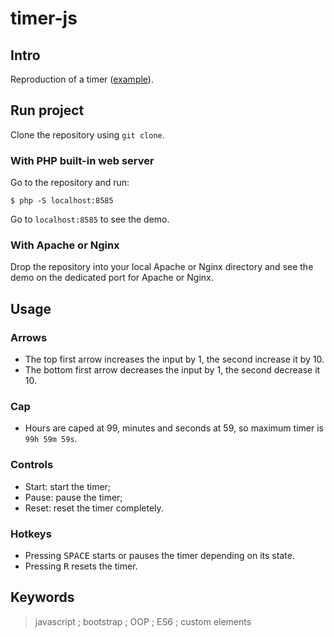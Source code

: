 # timer-js

## Intro

Reproduction of a timer ([example](https://www.timeanddate.com/timer/)).

## Run project

Clone the repository using `git clone`.

### With PHP built-in web server

Go to the repository and run:

```
$ php -S localhost:8585
```

Go to `localhost:8585` to see the demo.

### With Apache or Nginx

Drop the repository into your local Apache or Nginx directory and see the demo on the dedicated port for Apache or Nginx.

## Usage

### Arrows

- The top first arrow increases the input by 1, the second increase it by 10.
- The bottom first arrow decreases the input by 1, the second decrease it 10.

### Cap

- Hours are caped at 99, minutes and seconds at 59, so maximum timer is `99h 59m 59s`.

### Controls

- Start: start the timer;
- Pause: pause the timer;
- Reset: reset the timer completely.

### Hotkeys

- Pressing <kbd>SPACE</kbd> starts or pauses the timer depending on its state.
- Pressing <kbd>R</kbd> resets the timer.

## Keywords

> javascript ; bootstrap ; OOP ; ES6 ; custom elements
